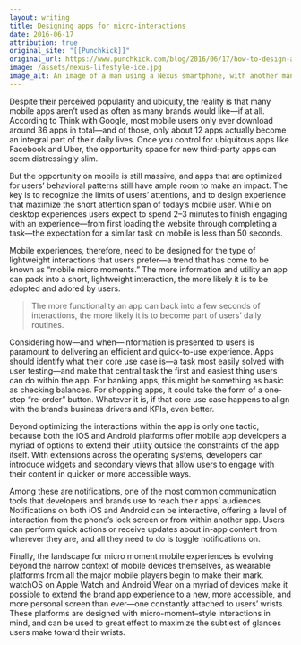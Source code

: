 ```yaml
---
layout: writing
title: Designing apps for micro-interactions
date: 2016-06-17
attribution: true
original_site: "[[Punchkick]]"
original_url: https://www.punchkick.com/blog/2016/06/17/how-to-design-apps-for-micro-interactions
image: /assets/nexus-lifestyle-ice.jpg
image_alt: An image of a man using a Nexus smartphone, with another man creating an ice sculpture behind him for some reason, out of focus.
---
```


Despite their perceived popularity and ubiquity, the reality is that many mobile apps aren’t used as often as many brands would like—if at all. According to Think with Google, most mobile users only ever download around 36 apps in total—and of those, only about 12 apps actually become an integral part of their daily lives. Once you control for ubiquitous apps like Facebook and Uber, the opportunity space for new third-party apps can seem distressingly slim.

But the opportunity on mobile is still massive, and apps that are optimized for users’ behavioral patterns still have ample room to make an impact. The key is to recognize the limits of users’ attentions, and to design experience that maximize the short attention span of today’s mobile user. While on desktop experiences users expect to spend 2–3 minutes to finish engaging with an experience—from first loading the website through completing a task—the expectation for a similar task on mobile is less than 50 seconds.

Mobile experiences, therefore, need to be designed for the type of lightweight interactions that users prefer—a trend that has come to be known as “mobile micro moments.” The more information and utility an app can pack into a short, lightweight interaction, the more likely it is to be adopted and adored by users.

> The more functionality an app can back into a few seconds of interactions, the more likely it is to become part of users’ daily routines.

Considering how—and when—information is presented to users is paramount to delivering an efficient and quick-to-use experience. Apps should identify what their core use case is—a task most easily solved with user testing—and make that central task the first and easiest thing users can do within the app. For banking apps, this might be something as basic as checking balances. For shopping apps, it could take the form of a one-step “re-order” button. Whatever it is, if that core use case happens to align with the brand’s business drivers and KPIs, even better.

Beyond optimizing the interactions within the app is only one tactic, because both the iOS and Android platforms offer mobile app developers a myriad of options to extend their utility outside the constraints of the app itself. With extensions across the operating systems, developers can introduce widgets and secondary views that allow users to engage with their content in quicker or more accessible ways.

Among these are notifications, one of the most common communication tools that developers and brands use to reach their apps’ audiences. Notifications on both iOS and Android can be interactive, offering a level of interaction from the phone’s lock screen or from within another app. Users can perform quick actions or receive updates about in-app content from wherever they are, and all they need to do is toggle notifications on.

Finally, the landscape for micro moment mobile experiences is evolving beyond the narrow context of mobile devices themselves, as wearable platforms from all the major mobile players begin to make their mark. watchOS on Apple Watch and Android Wear on a myriad of devices make it possible to extend the brand app experience to a new, more accessible, and more personal screen than ever—one constantly attached to users’ wrists. These platforms are designed with micro-moment–style interactions in mind, and can be used to great effect to maximize the subtlest of glances users make toward their wrists.
